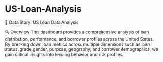 # US-Loan-Analysis
📘 Data Story: US Loan Data Analysis

🔍 Overview
This dashboard provides a comprehensive analysis of loan distribution, performance, and borrower profiles across the United States. By breaking down loan metrics across multiple dimensions such as loan status, grade,gender, purpose, geography, and borrower demographics, we gain critical insights into lending behavior and risk profiles.
